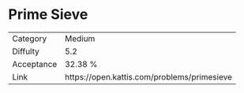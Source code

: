 # Prime Sieve

<table>
    <tr>
        <td>Category</td>
        <td>Medium</td>
    </tr>
    <tr>
        <td>Diffulty</td>
        <td>5.2</td>
    </tr>
    <tr>
        <td>Acceptance</td>
        <td>32.38 %</td>
    </tr>
    <tr>
        <td>Link</td>
        <td>https://open.kattis.com/problems/primesieve</td>
    </tr>
</table>